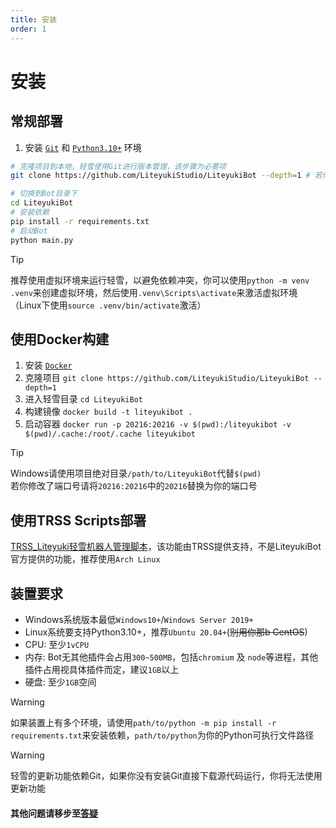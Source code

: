 ```yaml
---
title: 安装
order: 1
---
```

# 安装

## **常规部署**

1. 安装 [`Git`](https://git-scm.com/download/) 和 [`Python3.10+`](https://www.python.org/downloads/release/python-31010/) 环境

```bash
# 克隆项目到本地，轻雪使用Git进行版本管理，该步骤为必要项
git clone https://github.com/LiteyukiStudio/LiteyukiBot --depth=1 # 若你不能访问Github，可以使用Liteyuki镜像：https://git.liteyuki.icu/LiteyukiStudio/LiteyukiBot

# 切换到Bot目录下
cd LiteyukiBot
# 安装依赖
pip install -r requirements.txt
# 启动Bot
python main.py
```

> [!tip]
> 推荐使用虚拟环境来运行轻雪，以避免依赖冲突，你可以使用`python -m venv .venv`来创建虚拟环境，然后使用`.venv\Scripts\activate`来激活虚拟环境（Linux下使用`source .venv/bin/activate`激活）

## **使用Docker构建**

1. 安装 [`Docker`](https://docs.docker.com/get-docker/)
2. 克隆项目 `git clone https://github.com/LiteyukiStudio/LiteyukiBot --depth=1` 
3. 进入轻雪目录 `cd LiteyukiBot`
4. 构建镜像 `docker build -t liteyukibot .`
5. 启动容器 `docker run -p 20216:20216 -v $(pwd):/liteyukibot -v $(pwd)/.cache:/root/.cache liteyukibot`

> [!tip]
> Windows请使用项目绝对目录`/path/to/LiteyukiBot`代替`$(pwd)` <br>
> 若你修改了端口号请将`20216:20216`中的`20216`替换为你的端口号

## **使用TRSS Scripts部署**
 [TRSS_Liteyuki轻雪机器人管理脚本](https://timerainstarsky.github.io/TRSS_Liteyuki/)，该功能由TRSS提供支持，不是LiteyukiBot官方提供的功能，推荐使用`Arch Linux`


## **装置要求**

- Windows系统版本最低`Windows10+`/`Windows Server 2019+`
- Linux系统要支持Python3.10+，推荐`Ubuntu 20.04+`(~~别用你那b CentOS~~)
- CPU: 至少`1vCPU`
- 内存: Bot无其他插件会占用`300~500MB`，包括`chromium` 及 `node`等进程，其他插件占用视具体插件而定，建议`1GB`以上
- 硬盘: 至少`1GB`空间

> [!warning]
> 如果装置上有多个环境，请使用`path/to/python -m pip install -r requirements.txt`来安装依赖，`path/to/python`为你的Python可执行文件路径

> [!warning]
> 轻雪的更新功能依赖Git，如果你没有安装Git直接下载源代码运行，你将无法使用更新功能

#### 其他问题请移步至[答疑](./fandq)